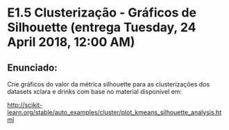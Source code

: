 # E1.5 Clusterização - Gráficos de Silhouette (entrega Tuesday, 24 April 2018, 12:00 AM)

## Enunciado:

Crie gráficos do valor da métrica silhouette para as clusterizações dos datasets xclara e drinks com base no material disponível em:

http://scikit-learn.org/stable/auto_examples/cluster/plot_kmeans_silhouette_analysis.html